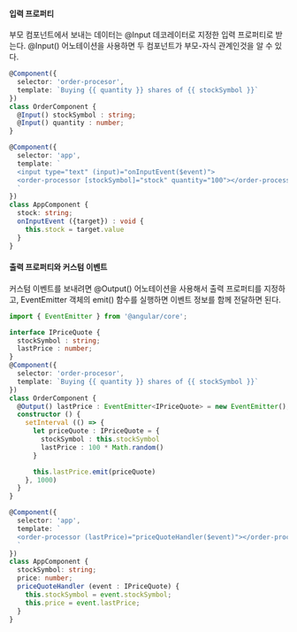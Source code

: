 #### 입력 프로퍼티
부모 컴포넌트에서 보내는 데이터는 @Input 데코레이터로 지정한 입력 프로퍼티로 받는다. @Input() 어노테이션을 사용하면 두 컴포넌트가 부모-자식 관계인것을 알 수 있다.
```ts
@Component({
  selector: 'order-procesor',
  template: `Buying {{ quantity }} shares of {{ stockSymbol }}`
})
class OrderComponent {
  @Input() stockSymbol : string;
  @Input() quantity : number;
}

@Component({
  selector: 'app',
  template: `
  <input type="text" (input)="onInputEvent($event)">
  <order-processor [stockSymbol]="stock" quantity="100"></order-processor>
  `
})
class AppComponent {
  stock: string;
  onInputEvent ({target}) : void {
    this.stock = target.value
  }
}
```

#### 출력 프로퍼티와 커스텀 이벤트
커스텀 이벤트를 보내려면 @Output() 어노테이션을 사용해서 출력 프로퍼티를 지정하고, EventEmitter 객체의 emit() 함수를 실행하면 이벤트 정보를 함께 전달하면 된다.
```ts
import { EventEmitter } from '@angular/core';

interface IPriceQuote {
  stockSymbol : string;
  lastPrice : number;
}
@Component({
  selector: 'order-procesor',
  template: `Buying {{ quantity }} shares of {{ stockSymbol }}`
})
class OrderComponent {
  @Output() lastPrice : EventEmitter<IPriceQuote> = new EventEmitter();
  constructor () {
    setInterval (() => {
      let priceQuote : IPriceQuote = {
        stockSymbol : this.stockSymbol
        lastPrice : 100 * Math.random()
      }

      this.lastPrice.emit(priceQuote)
    }, 1000)
  } 
}

@Component({
  selector: 'app',
  template: `
  <order-processor (lastPrice)="priceQuoteHandler($event)"></order-processor>
  `
})
class AppComponent {
  stockSymbol: string;
  price: number;
  priceQuoteHandler (event : IPriceQuote) {
    this.stockSymbol = event.stockSymbol;
    this.price = event.lastPrice;
  }
}
```